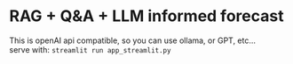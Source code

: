 # RAG + Q&A + LLM informed forecast
This is openAI api compatible, so you can use ollama, or GPT, etc...  
serve with: `streamlit run app_streamlit.py`

